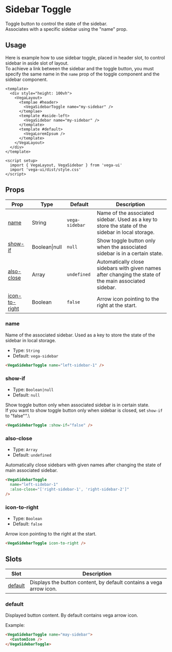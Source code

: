 # Sidebar Toggle
Toggle button to control the state of the sidebar.\
Associates with a specific sidebar using the "name" prop.

## Usage

Here is example how to use sidebar toggle, placed in header slot, to control sidebar in aside slot of layout.\
To achieve a link between the sidebar and the toggle button, you must specify the same name in the `name` prop of the toggle component and the sidebar component.

```html{5,8}
<template>
  <div style="height: 100vh">
    <VegaLayout>
      <templae #header>
        <VegaSidebarToggle name="my-sidebar" />
      </templae>
      <template #aside-left>
        <VegaSidebar name="my-sidebar" />
      </template>
      <template #default>
        <VegaLoremIpsum />
      </template>
    </VegaLayout>
  </div>
</template>

<script setup>
  import { VegaLayout, VegaSidebar } from 'vega-ui'
  import 'vega-ui/dist/style.css'
</script>
```

## Props
| Prop                            | Type          | Default        | Description                                                                                            |
|---------------------------------|---------------|----------------|--------------------------------------------------------------------------------------------------------|
| [name](#name)                   | String        | `vega-sidebar` | Name of the associated sidebar. Used as a key to store the state of the sidebar in local storage.      |
| [show-if](#show-if)             | Boolean\|null | `null`         | Show toggle button only when the associated sidebar is in a certain state.                             |
| [also-close](#also-close)       | Array         | `undefined`    | Automatically close sidebars with given names after changing the state of the main associated sidebar. |
| [icon-to-right](#icon-to-right) | Boolean       | `false`        | Arrow icon pointing to the right at the start.                                                         |

### name
Name of the associated sidebar. Used as a key to store the state of the sidebar in local storage.
- Type: `String`
- Default: `vega-sidebar`

```html
<VegaSidebarToggle name="left-sidebar-1" />
```

### show-if
- Type: `Boolean|null`
- Default: `null`

Show toggle button only when associated sidebar is in certain state.\
If you want to show toggle button only when sidebar is closed, set `show-if` to "false"".\

```html
<VegaSidebarToggle :show-if="false" />
```

### also-close
- Type: `Array`
- Default: `undefined`

Automatically close sidebars with given names after changing the state of main associated sidebar.

```html
<VegaSidebarToggle
  name="left-sidebar-1"
  :also-close="['right-sidebar-1', 'right-sidebar-2']"
/>
```

### icon-to-right
- Type: `Boolean`
- Default: `false`

Arrow icon pointing to the right at the start.

```html
<VegaSidebarToggle icon-to-right />
```

## Slots
| Slot                | Description                                                         |
|---------------------|---------------------------------------------------------------------|
| [default](#default) | Displays the button content, by default contains a vega arrow icon. |

### default
Displayed button content. By default contains vega arrow icon.

Example:
```html
<VegaSidebarToggle name="may-sidebar">
  <CustomIcon />
</VegaSidebarToggle>
```